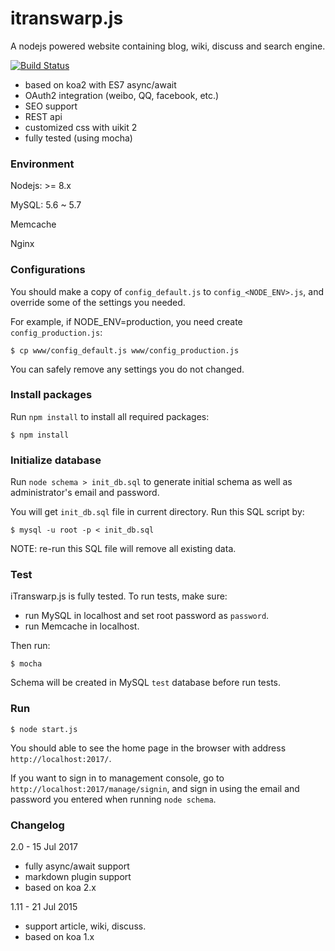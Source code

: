 # itranswarp.js

A nodejs powered website containing blog, wiki, discuss and search engine.

[![Build Status](https://travis-ci.org/michaelliao/itranswarp.js.svg?branch=master)](https://travis-ci.org/michaelliao/itranswarp.js)

* based on koa2 with ES7 async/await
* OAuth2 integration (weibo, QQ, facebook, etc.)
* SEO support
* REST api
* customized css with uikit 2
* fully tested (using mocha)

### Environment

Nodejs: >= 8.x

MySQL: 5.6 ~ 5.7

Memcache

Nginx

### Configurations

You should make a copy of `config_default.js` to `config_<NODE_ENV>.js`, and override some of the settings you needed.

For example, if NODE_ENV=production, you need create `config_production.js`:

    $ cp www/config_default.js www/config_production.js

You can safely remove any settings you do not changed.

### Install packages

Run `npm install` to install all required packages:

    $ npm install

### Initialize database

Run `node schema > init_db.sql` to generate initial schema as well as administrator's email and password.

You will get `init_db.sql` file in current directory. Run this SQL script by:

    $ mysql -u root -p < init_db.sql

NOTE: re-run this SQL file will remove all existing data.

### Test

iTranswarp.js is fully tested. To run tests, make sure:

* run MySQL in localhost and set root password as `password`.
* run Memcache in localhost.

Then run:

    $ mocha

Schema will be created in MySQL `test` database before run tests.

### Run

    $ node start.js

You should able to see the home page in the browser with address `http://localhost:2017/`.

If you want to sign in to management console, go to `http://localhost:2017/manage/signin`, and sign in using the email and password you entered when running `node schema`.

### Changelog

2.0 - 15 Jul 2017

* fully async/await support
* markdown plugin support
* based on koa 2.x

1.11 - 21 Jul 2015

* support article, wiki, discuss.
* based on koa 1.x
